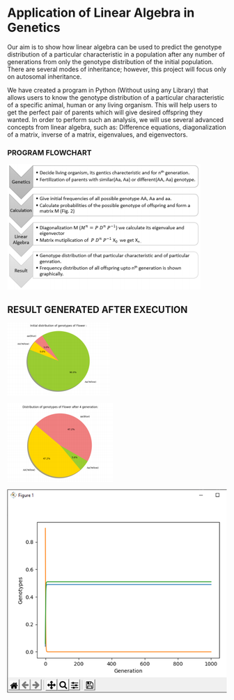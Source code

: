 # Application of Linear Algebra in Genetics

  Our aim is to show  how linear algebra can be used to predict the genotype distribution of a particular characteristic  in a population after any number of generations from only the genotype distribution of the  initial population. There are several modes of inheritance; however, this project will focus only  on autosomal inheritance. 

  We have created a program in Python (Without using any Library) that allows users to know the  genotype distribution of a particular characteristic of a specific animal, human or any living  organism. This will help users to get the perfect pair of parents which will give desired  offspring they wanted. In order to perform such an analysis, we will use several advanced  concepts from linear algebra, such as: Difference equations, diagonalization of a matrix,  inverse of a matrix, eigenvalues, and eigenvectors.

### PROGRAM FLOWCHART
![Alt text](screenshots/flowchart.png?raw=true "Title")

## RESULT GENERATED AFTER EXECUTION

![Alt text](screenshots/graph1.png?raw=true "Title")

![Alt text](screenshots/graph2.png?raw=true "Title")

![Alt text](screenshots/graph3.png?raw=true "Title")

